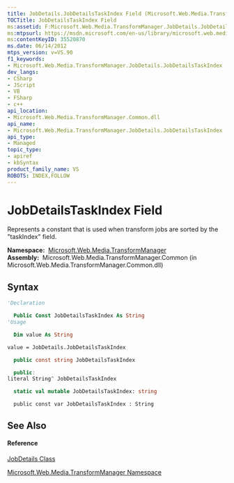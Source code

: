 ```yaml
---
title: JobDetails.JobDetailsTaskIndex Field (Microsoft.Web.Media.TransformManager)
TOCTitle: JobDetailsTaskIndex Field
ms:assetid: F:Microsoft.Web.Media.TransformManager.JobDetails.JobDetailsTaskIndex
ms:mtpsurl: https://msdn.microsoft.com/en-us/library/microsoft.web.media.transformmanager.jobdetails.jobdetailstaskindex(v=VS.90)
ms:contentKeyID: 35520870
ms.date: 06/14/2012
mtps_version: v=VS.90
f1_keywords:
- Microsoft.Web.Media.TransformManager.JobDetails.JobDetailsTaskIndex
dev_langs:
- CSharp
- JScript
- VB
- FSharp
- c++
api_location:
- Microsoft.Web.Media.TransformManager.Common.dll
api_name:
- Microsoft.Web.Media.TransformManager.JobDetails.JobDetailsTaskIndex
api_type:
- Managed
topic_type:
- apiref
- kbSyntax
product_family_name: VS
ROBOTS: INDEX,FOLLOW
---
```


# JobDetailsTaskIndex Field

Represents a constant that is used when transform jobs are sorted by the "taskIndex" field.

**Namespace:**  [Microsoft.Web.Media.TransformManager](microsoft-web-media-transformmanager-namespace.md)  
**Assembly:**  Microsoft.Web.Media.TransformManager.Common (in Microsoft.Web.Media.TransformManager.Common.dll)

## Syntax

``` vb
'Declaration

  Public Const JobDetailsTaskIndex As String
'Usage

  Dim value As String

value = JobDetails.JobDetailsTaskIndex
```

``` csharp
  public const string JobDetailsTaskIndex
```

``` c++
  public:
literal String^ JobDetailsTaskIndex
```

``` fsharp
  static val mutable JobDetailsTaskIndex: string
```

``` jscript
  public const var JobDetailsTaskIndex : String
```

## See Also

#### Reference

[JobDetails Class](jobdetails-class-microsoft-web-media-transformmanager.md)

[Microsoft.Web.Media.TransformManager Namespace](microsoft-web-media-transformmanager-namespace.md)

